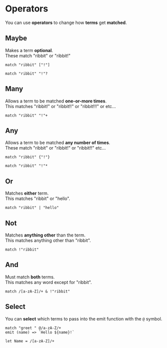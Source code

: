 # Operators

You can use **operators** to change how **terms** get **matched**.

## Maybe

Makes a term **optional**.\
These match "ribbit" or "ribbit!"

```
match "ribbit" ["!"]
```

```
match "ribbit" "!"?
```

## Many

Allows a term to be matched **one-or-more times**.\
This matches "ribbit!" or "ribbit!!" or "ribbit!!!" or etc...

```
match "ribbit" "!"+
```

## Any

Allows a term to be matched **any number of times**.\
These match "ribbit" or "ribbit!" or "ribbit!!" etc...

```
match "ribbit" {"!"}
```

```
match "ribbit" "!"*
```

## Or

Matches **either** term.\
This matches "ribbit" or "hello".

```
match "ribbit" | "hello"
```

## Not

Matches **anything other** than the term.\
This matches anything other than "ribbit".

```
match !"ribbit"
```

## And

Must match **both** terms.\
This matches any word except for "ribbit".

```
match /[a-zA-Z]/+ & !"ribbit"
```

## Select

You can **select** which terms to pass into the emit function with the `@` symbol.

```
match "greet " @/a-zA-Z/+
emit (name) => `Hello ${name}!`

let Name = /[a-zA-Z]/+
```
